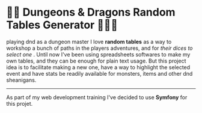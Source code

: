 # 🎲🧙 Dungeons & Dragons Random Tables Generator 🐉🧙‍♀️


playing dnd as a dungeon master I love **random tables** as a way to workshop a bunch of paths in the players adventures, and for *their dices to select one* .
Until now I've been using spreadsheets softwares to make my own tables, and they can be enough for plain text usage.
But this project idea is to facilitate making a new one, have a way to highlight the selected event and have stats be readily available for monsters, items and other dnd sheanigans.


___

As part of my web development training I've decided to use **Symfony** for this projet.
